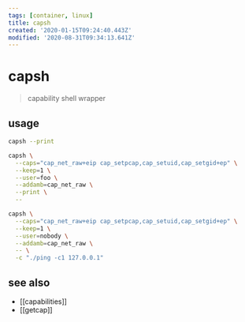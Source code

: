 ```yaml
---
tags: [container, linux]
title: capsh
created: '2020-01-15T09:24:40.443Z'
modified: '2020-08-31T09:34:13.641Z'
---
```


# capsh
>  capability shell wrapper

## usage
```sh
capsh --print

capsh \
  --caps="cap_net_raw+eip cap_setpcap,cap_setuid,cap_setgid+ep" \
  --keep=1 \
  --user=foo \
  --addamb=cap_net_raw \
  --print \
  --

capsh \
  --caps="cap_net_raw+eip cap_setpcap,cap_setuid,cap_setgid+ep" \
  --keep=1 \
  --user=nobody \
  --addamb=cap_net_raw \
  -- \
  -c "./ping -c1 127.0.0.1"
```

## see also
- [[capabilities]]
- [[getcap]]
